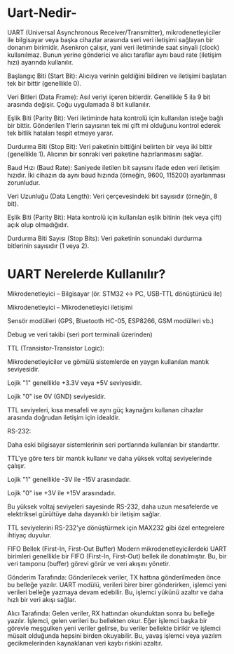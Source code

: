 # Uart-Nedir-
UART (Universal Asynchronous Receiver/Transmitter), mikrodenetleyiciler ile bilgisayar veya başka cihazlar arasında seri veri iletişimi sağlayan bir donanım birimidir. Asenkron çalışır, yani veri iletiminde saat sinyali (clock) kullanılmaz. Bunun yerine gönderici ve alıcı taraflar aynı baud rate (iletişim hızı) ayarında kullanılır.

Başlangıç Biti (Start Bit): Alıcıya verinin geldiğini bildiren ve iletişimi başlatan tek bir bittir (genellikle 0).

Veri Bitleri (Data Frame): Asıl veriyi içeren bitlerdir. Genellikle 5 ila 9 bit arasında değişir. Çoğu uygulamada 8 bit kullanılır.

Eşlik Biti (Parity Bit): Veri iletiminde hata kontrolü için kullanılan isteğe bağlı bir bittir. Gönderilen 1'lerin sayısının tek mi çift mi olduğunu kontrol ederek tek bitlik hataları tespit etmeye yarar.

Durdurma Biti (Stop Bit): Veri paketinin bittiğini belirten bir veya iki bittir (genellikle 1). Alıcının bir sonraki veri paketine hazırlanmasını sağlar.

Baud Hızı (Baud Rate): Saniyede iletilen bit sayısını ifade eden veri iletişim hızıdır. İki cihazın da aynı baud hızında (örneğin, 9600, 115200) ayarlanması zorunludur.

Veri Uzunluğu (Data Length): Veri çerçevesindeki bit sayısıdır (örneğin, 8 bit).

Eşlik Biti (Parity Bit): Hata kontrolü için kullanılan eşlik bitinin (tek veya çift) açık olup olmadığıdır.

Durdurma Biti Sayısı (Stop Bits): Veri paketinin sonundaki durdurma bitlerinin sayısıdır (1 veya 2).

# UART Nerelerde Kullanılır?
Mikrodenetleyici – Bilgisayar (ör. STM32 ↔ PC, USB-TTL dönüştürücü ile)

Mikrodenetleyici – Mikrodenetleyici iletişimi

Sensör modülleri (GPS, Bluetooth HC-05, ESP8266, GSM modülleri vb.)

Debug ve veri takibi (seri port terminali üzerinden)


TTL (Transistor-Transistor Logic):

Mikrodenetleyiciler ve gömülü sistemlerde en yaygın kullanılan mantık seviyesidir.

Lojik "1" genellikle +3.3V veya +5V seviyesidir.

Lojik "0" ise 0V (GND) seviyesidir.

TTL seviyeleri, kısa mesafeli ve aynı güç kaynağını kullanan cihazlar arasında doğrudan iletişim için idealdir.

RS-232:

Daha eski bilgisayar sistemlerinin seri portlarında kullanılan bir standarttır.

TTL'ye göre ters bir mantık kullanır ve daha yüksek voltaj seviyelerinde çalışır.

Lojik "1" genellikle -3V ile -15V arasındadır.

Lojik "0" ise +3V ile +15V arasındadır.

Bu yüksek voltaj seviyeleri sayesinde RS-232, daha uzun mesafelerde ve elektriksel gürültüye daha dayanıklı bir iletişim sağlar.

TTL seviyelerini RS-232'ye dönüştürmek için MAX232 gibi özel entegrelere ihtiyaç duyulur.

FIFO Bellek (First-In, First-Out Buffer)
Modern mikrodenetleyicilerdeki UART birimleri genellikle bir FIFO (First-In, First-Out) bellek ile donatılmıştır. Bu, bir veri tamponu (buffer) görevi görür ve veri akışını yönetir.

Gönderim Tarafında: Gönderilecek veriler, TX hattına gönderilmeden önce bu belleğe yazılır. UART modülü, verileri birer birer gönderirken, işlemci yeni verileri belleğe yazmaya devam edebilir. Bu, işlemci yükünü azaltır ve daha hızlı bir veri akışı sağlar.

Alıcı Tarafında: Gelen veriler, RX hattından okunduktan sonra bu belleğe yazılır. İşlemci, gelen verileri bu bellekten okur. Eğer işlemci başka bir görevle meşgulken yeni veriler gelirse, bu veriler bellekte birikir ve işlemci müsait olduğunda hepsini birden okuyabilir. Bu, yavaş işlemci veya yazılım gecikmelerinden kaynaklanan veri kaybı riskini azaltır.
